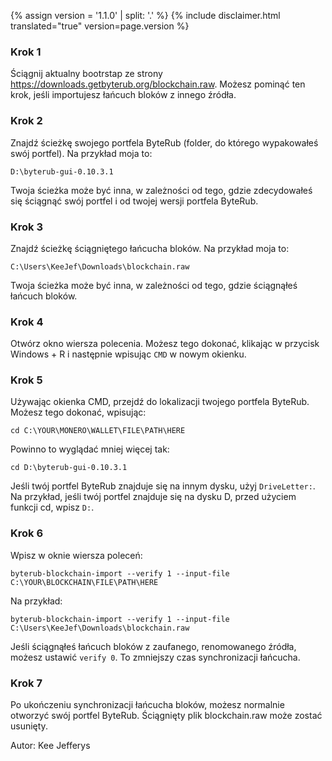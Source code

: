 {% assign version = '1.1.0' | split: '.' %}
{% include disclaimer.html translated="true" version=page.version %}
### Krok 1

Ściągnij aktualny bootrstap ze strony https://downloads.getbyterub.org/blockchain.raw. Możesz pominąć ten krok, jeśli importujesz łańcuch bloków z innego źródła.

### Krok 2

Znajdź ścieżkę swojego portfela ByteRub (folder, do którego wypakowałeś swój portfel). Na przykład moja to:

`D:\byterub-gui-0.10.3.1`

Twoja ścieżka może być inna, w zależności od tego, gdzie zdecydowałeś się ściągnąć swój portfel i od twojej wersji portfela ByteRub.

### Krok 3

Znajdź ścieżkę ściągniętego łańcucha bloków. Na przykład moja to:

`C:\Users\KeeJef\Downloads\blockchain.raw`

Twoja ścieżka może być inna, w zależności od tego, gdzie ściągnąłeś łańcuch bloków.

### Krok 4

Otwórz okno wiersza polecenia. Możesz tego dokonać, klikając w przycisk Windows + R i następnie wpisując `CMD` w nowym okienku.

### Krok 5

Używając okienka CMD, przejdź do lokalizacji twojego portfela ByteRub. Możesz tego dokonać, wpisując:

`cd C:\YOUR\MONERO\WALLET\FILE\PATH\HERE`

Powinno to wyglądać mniej więcej tak:

`cd D:\byterub-gui-0.10.3.1`

Jeśli twój portfel ByteRub znajduje się na innym dysku, użyj `DriveLetter:`. Na przykład, jeśli twój portfel znajduje się na dysku D, przed użyciem funkcji cd, wpisz `D:`.

### Krok 6

Wpisz w oknie wiersza poleceń:

`byterub-blockchain-import --verify 1 --input-file C:\YOUR\BLOCKCHAIN\FILE\PATH\HERE`

Na przykład:

`byterub-blockchain-import --verify 1 --input-file C:\Users\KeeJef\Downloads\blockchain.raw`

Jeśli ściągnąłeś łańcuch bloków z zaufanego, renomowanego źródła, możesz ustawić `verify 0`. To zmniejszy czas synchronizacji łańcucha.

### Krok 7

Po ukończeniu synchronizacji łańcucha bloków, możesz normalnie otworzyć swój portfel ByteRub. Ściągnięty plik blockchain.raw może zostać usunięty.


Autor: Kee Jefferys
